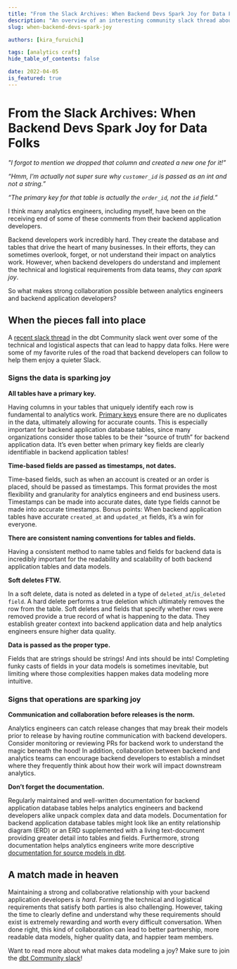 ```yaml
---
title: "From the Slack Archives: When Backend Devs Spark Joy for Data Folks"
description: "An overview of an interesting community slack thread about the relationship between data folks and backend developers"
slug: when-backend-devs-spark-joy

authors: [kira_furuichi]

tags: [analytics craft]
hide_table_of_contents: false

date: 2022-04-05
is_featured: true
---
```


# From the Slack Archives: When Backend Devs Spark Joy for Data Folks

*"I forgot to mention we dropped that column and created a new one for it!”*

*“Hmm, I’m actually not super sure why `customer_id` is passed as an int and not a string.”*

*“The primary key for that table is actually the `order_id`, not the `id` field.”*

I think many analytics engineers, including myself, have been on the receiving end of some of these comments from their backend application developers. 

Backend developers work incredibly hard. They create the database and tables that drive the heart of many businesses. In their efforts, they can sometimes overlook, forget, or not understand their impact on analytics work. However, when backend developers do understand and implement the technical and logistical requirements from data teams, *they can spark joy*.

So what makes strong collaboration possible between analytics engineers and backend application developers?

<!--truncate-->

## When the pieces fall into place

A [recent slack thread](https://getdbt.slack.com/archives/C0VLZPLAE/p1643161237258600) in the dbt Community slack went over some of the technical and logistical aspects that can lead to happy data folks. Here were some of my favorite rules of the road that backend developers can follow to help them enjoy a quieter Slack.

### Signs the data is sparking joy

**All tables have a primary key.**

Having columns in your tables that uniquely identify each row is fundamental to analytics work. [Primary keys](https://docs.getdbt.com/blog/primary-key-testing) ensure there are no duplicates in the data, ultimately allowing for accurate counts. This is especially important for backend application database tables, since many organizations consider those tables to be their “source of truth” for backend application data. It’s even better when primary key fields are clearly identifiable in backend application tables!

**Time-based fields are passed as timestamps, not dates.**

Time-based fields, such as when an account is created or an order is placed, should be passed as timestamps. This format provides the most flexibility and granularity for analytics engineers and end business users. Timestamps can be made into accurate dates, date type fields cannot be made into accurate timestamps. Bonus points: When backend application tables have accurate `created_at` and `updated_at` fields, it’s a win for everyone.

**There are consistent naming conventions for tables and fields.**

Having a consistent method to name tables and fields for backend data is incredibly important for the readability and scalability of both backend application tables and data models.

**Soft deletes FTW.**

In a soft delete, data is noted as deleted in a type of `deleted_at`/`is_deleted field`. A hard delete performs a true deletion which ultimately removes the row from the table. Soft deletes and fields that specify whether rows were removed provide a true record of what is happening to the data. They establish greater context into backend application data and help analytics engineers ensure higher data quality.

**Data is passed as the proper type.**

Fields that are strings should be strings! And ints should be ints! Completing funky casts of fields in your data models is sometimes inevitable, but limiting where those complexities happen makes data modeling more intuitive. 

### Signs that operations are sparking joy

**Communication and collaboration before releases is the norm.**

Analytics engineers can catch release changes that may break their models prior to release by having routine communication with backend developers. Consider monitoring or reviewing PRs for backend work to understand the magic beneath the hood! In addition, collaboration between backend and analytics teams can encourage backend developers to establish a mindset where they frequently think about how their work will impact downstream analytics.

**Don’t forget the documentation.**

Regularly maintained and well-written documentation for backend application database tables helps analytics engineers and backend developers alike unpack complex data and data models. Documentation for backend application database tables might look like an entity relationship diagram (ERD) or an ERD supplemented with a living text-document providing greater detail into tables and fields. Furthermore, strong documentation helps analytics engineers write more descriptive [documentation for source models in dbt](https://docs.getdbt.com/docs/building-a-dbt-project/using-sources#testing-and-documenting-sources).

## A match made in heaven

Maintaining a strong and collaborative relationship with your backend application developers *is hard*. Forming the technical and logistical requirements that satisfy both parties is also challenging. However, taking the time to clearly define and understand why these requirements should exist is extremely rewarding and worth every difficult conversation. When done right, this kind of collaboration can lead to better partnership, more readable data models, higher quality data, and happier team members.

Want to read more about what makes data modeling a joy? Make sure to join the [dbt Community slack](https://www.getdbt.com/community/join-the-community/)!
